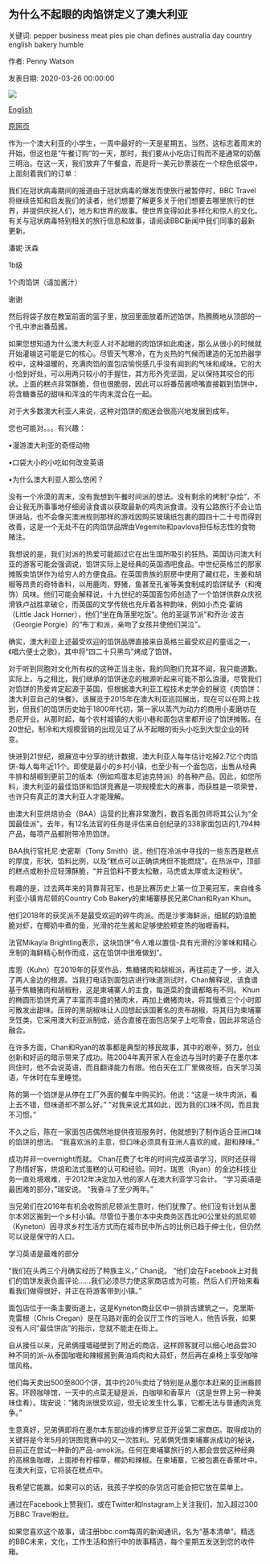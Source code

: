 ## 为什么不起眼的肉馅饼定义了澳大利亚

关键词: pepper business meat pies pie chan defines australia day country english bakery humble

作者: Penny Watson

发表日期: 2020-03-26 00:00:00

![](https://ichef.bbci.co.uk/wwfeatures/live/624_351/images/live/p0/87/cy/p087cyc2.jpg)

[English](Why%20the%20humble%20meat%20pie%20defines%20Australia.md)

[原网页](https://www.bbc.com/travel/story/20200326-why-the-humble-meat-pie-defines-australia)

作为一个澳大利亚的小学生，一​​周中最好的一天是星期五。当然，这标志着周末的开始，但这也是“午餐订购”的一天，那时，我们要从小吃店订购而不是通常的奶酪三明治。在这一天，我们放弃了午餐盒，而是将一美元钞票装在一个棕色纸袋中，上面刻着我们的订单：

我们在冠状病毒期间的报道由于冠状病毒的爆发而使旅行被暂停时，BBC Travel将继续告知和启发我们的读者，他们想要了解更多关于他们想要去哪里旅行的世界，并提供庆祝人们，地方和世界的故事。使世界变得如此多样化和惊人的文化。有关与冠状病毒特别相关的旅行信息和故事，请阅读BBC新闻中我们同事的最新更新。

潘妮·沃森

1b级

1个肉馅饼（请加酱汁）

谢谢

然后将袋子放在教室前面的篮子里，放回里面放着所述馅饼，热腾腾地从顶部的一个孔中渗出番茄酱。

如果您想知道为什么澳大利亚人对不起眼的肉馅饼如此痴迷，那么从很小的时候就开始灌输这可能是它的核心。尽管天气寒冷，在为炎热的气候而建造的无加热器学校中，这种温暖的，充满肉馅的面包店愉悦感几乎没有闻到的气味和咸味。它的大小恰到好处，可以用两只较小的手握住，其方形外壳坚固，足以保持其咬合的形状。上面的糕点非常酥脆，但也很脆弱，因此可以将番茄酱喷嘴直接戳到馅饼中，将含糖番茄的甜味和浑浊的牛肉末混合在一起。

对于大多数澳大利亚人来说，这种对馅饼的痴迷会很高兴地发展到成年。

您也可能对。。。有兴趣：

•漫游澳大利亚的奇怪动物

•口袋大小的小吃如何改变英语

•为什么澳大利亚人那么悠闲？

没有一个冷漠的周末，没有我想到午餐时间派的想法。没有剩余的烤制“杂烩”，不会让我无所事事地仔细阅读食谱以获取最新的鸡肉派食谱。没有公路旅行不会让馅饼进站，也不会像买澳洲规则那样的游戏因购买玻璃纸包裹的圆四十二十号而得到改善，这是一个无处不在的肉馅饼品牌由Vegemite和pavlova担任标志性的食物赌注。

我想说的是，我们对派的热爱可能超过它在出生国所吸引的狂热。英国访问澳大利亚的游客可能会强调说，馅饼实际上是经典的英国酒吧食品。中世纪英格兰的那家摊贩卖馅饼作为给穷人的方便食品。在英国贵族的厨房中使用了藏红花，生姜和胡椒等昂贵的奇特香料，以用鹿肉，野猪，鱼甚至孔雀等美食制成的馅饼赋予（和掩饰）风味。他们可能会解释说，十九世纪的英国面包师创造了一个馅饼供群众庆祝滑铁卢战胜拿破仑，而英国的文学传统也充斥着各种韵味，例如小杰克·霍纳（Little Jack Horner），他们“坐在角落里吃饭”。他的圣诞节派”和乔治·波吉（Georgie Porgie）的“布丁和派，亲吻了女孩并使他们哭泣”。

确实，澳大利亚上述最受欢迎的馅饼品牌直接来自英格兰最受欢迎的童谣之一，《唱六便士之歌》，其中将“四二十只黑鸟”烤成了馅饼。

对于听到同胞对文化所有权的这种正当主张，我的同胞们充耳不闻，我只能道歉。实际上，与之相比，我们继承的馅饼迷恋的根源听起来可能不那么浪漫。尽管我们对馅饼的热爱肯定起源于英国，但根据澳大利亚工程技术史学会的展览《肉馅饼：澳大利亚自己的快餐》，该展览于2015年在澳大利亚巡回展出，现在可以在网上找到，但我们的馅饼历史始于1800年代初，第一家以蒸汽为动力的商用小麦磨坊在悉尼开业。从那时起，每个农村城镇的大街小巷和面包店里都开设了馅饼摊贩。在20世纪，制冷和大规模营销的出现见证了从不起眼的街头小吃到大型企业的转变。

快进到21世纪，据展览中分享的统计数据，澳大利亚人每年估计吃掉2.7亿个肉馅饼-每人每年近11个。即使是最小的乡村小镇，也至少有一个面包店，出售从经典牛排和胡椒到更前卫的版本（例如鸡蛋本尼迪克特派）的各种产品。因此，如您所料，澳大利亚的最佳馅饼和馅饼竞赛是一项规模宏大的赛事，而获胜是一项荣誉，也许只有真正的澳大利亚人才能理解。

由澳大利亚烘焙协会（BAA）运营的比赛非常激烈，数百名面包师将其公认为“全国最佳派”。去年，有12名法官的任务是评估来自创纪录的338家面包店的1,794种产品，每项产品都附带冷热馅饼。

BAA执行官托尼·史密斯（Tony Smith）说，他们在冷派中寻找的一些东西是糕点的厚度，形状，馅料比例，以及“糕点可以正确烘烤但不能燃烧”。在热派中，顶部的糕点或粉扑应轻薄酥脆，“并且馅料不要太松散，马虎或太厚或太淀粉状”。

有趣的是，过去两年来的背靠背冠军，也是比赛历史上第一位卫冕冠军，来自维多利亚小镇肯尼顿的Country Cob Bakery的柬埔寨移民兄弟Chan和Ryan Khun。

他们2018年的获奖派不是最受欢迎的碎牛肉派。而是沙爹海鲜派，细腻的奶油脆脆对虾，在椰奶中煮的鱼，光滑的花生酱和足够使脸颊变热的咖喱香料。

法官Mikayla Brightling表示，这块馅饼“令人难以置信-具有光滑的沙爹味和精心烹制的海鲜精心制作而成，这在馅饼中很难做到”。

库恩（Kuhn）在2019年的获奖作品，焦糖猪肉和胡椒派，再往前走了一步，进入了两人金边的根源。当我打电话到面包店进行味道测试时，Chan解释说，该食谱基于焦糖猪肉和胡椒粉，这是柬埔寨人的主食，每道菜的食谱都略有不同。 Khun的椭圆形馅饼充满了丰富而丰盛的猪肉末，再加上嫩猪肉块，将其慢煮三个小时即可散发出甜味。压碎的黑胡椒味让人回想起该国著名的贡布胡椒，将其归为柬埔寨烹饪类。它采用澳大利亚派制成，适合直接在面包店架子上吃零食，因此非常适合融合。

在许多方面，Chan和Ryan的故事都是典型的移民故事，其中的艰辛，努力，创业创新和好运的暗示带来了成功。陈2004年离开家人在金边与当时的妻子在墨尔本同住时，他不会说英语，而且翻译能力有限。他白天在工厂里做夜班，白天学习英语，午休时在车里睡觉。

陈的第一个馅饼是从停在工厂外面的餐车中购买的。他说：“这是一块牛肉派，看上去不错，但味道却不那么好。” “对我来说尤其如此，因为我的口味不同，而且我不习惯。”

不久之后，陈在一家面包店偶然地提供夜班服务时，他就想到了制作适合亚洲口味的馅饼的想法。 “我喜欢派的主意，但口味必须具有亚洲人喜欢的咸，甜和辣味。”

成功并非一overnight而就。 Chan花费了七年的时间完成英语学习，同时还获得了热情好客，烘焙和法式蛋糕的认可和经验。同时，瑞恩（Ryan）的金边科技业务一直处境艰难，于2012年决定加入他的家人在澳大利亚学习会计。 “学习英语是最困难的部分，”瑞安说。 “我奋斗了至少两年。”

当兄弟们在2016年有机会收购凯尼顿派生意时，他们犹豫了。他们没有计划从墨尔本郊区搬到一个乡村小镇。尽管位于墨尔本中央商务区西北90公里处的凯尼顿（Kyneton）因寻求乡村生活方式而在城市民中所占的比例已趋于绅士化，但仍然可以说是保守的人口。

学习英语是最难的部分

“我们在头两三个月确实经历了种族主义，” Chan说。 “他们会在Facebook上对我们的馅饼发表负面评论……我们必须尽力使这家商店成为可能，然后人们开始来看看我们做得很好，并正在将游客带到小镇。”

面包店位于一条主要街道上，这是Kyneton商业区中一排排古建筑之一。克里斯·克雷根（Chris Cregan）是在马路对面的会议厅工作的当地人，他告诉我，如果没有人问“最佳饼店”的指示，您就不能走在街上。

自从接任以来，兄弟俩撞墙碰壁到了附近的商店，这样顾客就可以细心地品尝30种不同的派–从泰国咖喱和辣椒酱到黄油鸡肉和大蒜虾­，然后再在桌椅上享受咖啡馆风格。

他们每天卖出500至800个饼，其中约20％卖给了特别是从墨尔本赶来的亚洲裔顾客。环顾咖啡馆，一天中的点菜无疑是派，白咖啡和香草片（这是世界上另一种美味佳肴）。瑞安说：“猪肉派很受欢迎，但无论发生什么事，它都无法与普通肉派竞争。”

生意真好，兄弟俩即将在墨尔本东部边缘的博罗尼亚开设第二家商店。取得成功的关键将是今年5月的饼图竞赛中的又一次胜利。兄弟俩凭借柬埔寨派成功的秘诀，目前正在尝试一种新的产品-amok派。任何在柬埔寨旅行的人都会尝尝这种经典的高棉鱼咖喱，上面掺有柠檬草，椰奶和辣椒。在柬埔寨，它被包裹在香蕉叶中。在澳大利亚，它将装在糕点中。

我希望它能赢。如果可以的话，我孩子学校的杂货店可能会把它放在菜单上。

通过在Facebook上赞我们，或在Twitter和Instagram上关注我们，加入超过300万BBC Travel粉丝。

如果您喜欢这个故事，请注册bbc.com每周的新闻通讯，名为“基本清单”。精选的BBC未来，文化，工作生活和旅行中的故事精选，每个星期五发送到您的收件箱。